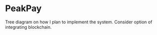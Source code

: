 # PeakPay

Tree diagram on how I plan to implement the system.
Consider option of integrating blockchain.
